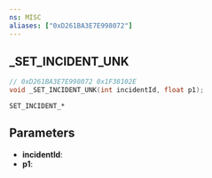 ```yaml
---
ns: MISC
aliases: ["0xD261BA3E7E998072"]
---
```

## _SET_INCIDENT_UNK

```c
// 0xD261BA3E7E998072 0x1F38102E
void _SET_INCIDENT_UNK(int incidentId, float p1);
```

```
SET_INCIDENT_*
```

## Parameters
* **incidentId**:
* **p1**:

